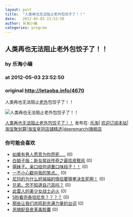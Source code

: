 ```yaml
---
layout: post
title:  "人类再也无法阻止老外包饺子了！！"
date:   2012-05-03 23:52:50
author: 乐淘小编
categories: program
---
```


## 人类再也无法阻止老外包饺子了！！
### by 乐淘小编
### at 2012-05-03 23:52:50
### original <http://letaoba.info/4670>

<p>人类再也无法阻止<a href="http://letaoba.info/tag/%e8%80%81%e5%a4%96" title="查看 老外 中的全部文章">老外</a>包饺子了！！</p>
<p><img src="http://ww1.sinaimg.cn/bmiddle/6374c08cjw1drvvi7hv4kj.jpg" alt="人类再也无法阻止老外包饺子了！！" title="人类再也无法阻止老外包饺子了！！"></p>
<p><a href="http://letaoba.info/4670">人类再也无法阻止老外包饺子了！！</a> 发布在: <a href="http://letaoba.info">乐淘</a>| <a href="http://letaoba.info/feed">欢迎订阅本站</a>|
<br>
<a href="http://www.taobao.com/go/chn/tbk_channel/jkwt.php?pid=mm_14340546_2405588_9605426&amp;eventid=102405" rel="external nofollow">淘宝聚划算</a>|<a href="http://www.taobao.com/go/chn/tbk_channel/huangguan.php?pid=mm_14340546_2434133_9338368&amp;eventid=101858" rel="external nofollow">淘宝皇冠店铺精选</a>|<a href="http://s.click.taobao.com/t_8?e=7HZ5x%2BOzdsYUBq8G4nHLsBOiWn0%3D&amp;p=mm_14340546_0_0" rel="external nofollow">deeremarchi旗舰店</a></p>
<h3>你可能会喜欢</h3><ul><li><a href="http://letaoba.info/4608" title="如果有男人愿意为你而死….. (2012 年 5 月 2 日)">如果有男人愿意为你而死…..</a> (0)</li><li><a href="http://letaoba.info/4652" title="白娘子版：新女屌丝传奇之最炫皮鞋风 (2012 年 5 月 3 日)">白娘子版：新女屌丝传奇之最炫皮鞋风</a> (0)</li><li><a href="http://letaoba.info/4639" title="萌妹子。亲口给你讲重口味段子！！ (2012 年 5 月 3 日)">萌妹子。亲口给你讲重口味段子！！</a> (0)</li><li><a href="http://letaoba.info/4636" title="一不小心戳中我的笑点。 (2012 年 5 月 3 日)">一不小心戳中我的笑点。</a> (0)</li><li><a href="http://letaoba.info/4574" title="尼玛的为什么好端端的情侣要猜拳决生死啊！ (2012 年 5 月 1 日)">尼玛的为什么好端端的情侣要猜拳决生死啊！</a> (0)</li><li><a href="http://letaoba.info/4573" title="兄弟，您不知道自己高吗？ (2012 年 5 月 1 日)">兄弟，您不知道自己高吗？</a> (0)</li><li><a href="http://letaoba.info/4559" title="此雷人的美少女战士必火 (2012 年 5 月 1 日)">此雷人的美少女战士必火</a> (0)</li><li><a href="http://letaoba.info/4550" title="5秒看完泰坦尼克？？？？ (2012 年 5 月 1 日)">5秒看完泰坦尼克？？？？</a> (0)</li><li><a href="http://letaoba.info/4496" title="那些让我们共鸣到充满力量的台词 (2012 年 4 月 30 日)">那些让我们共鸣到充满力量的台词</a> (0)</li><li><a href="http://letaoba.info/4381" title="恶搞配音皮革毒胶囊 (2012 年 4 月 27 日)">恶搞配音皮革毒胶囊</a> (0)</li></ul><img src="http://feeds.feedburner.com/~r/blogspot/CRBRG/~4/d5noRYMap3U" height="1" width="1">